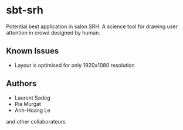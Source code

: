 # sbt-srh
Potential best application in salon SRH. A science tool for drawing user attention in crowd designed by human.


## Known Issues
* Layout is optimised for only 1920x1080 resolution

## Authors
* Laurent Sadeg
* Pia Murgat
* Anh-Hoang Le

and other collaborateurs
